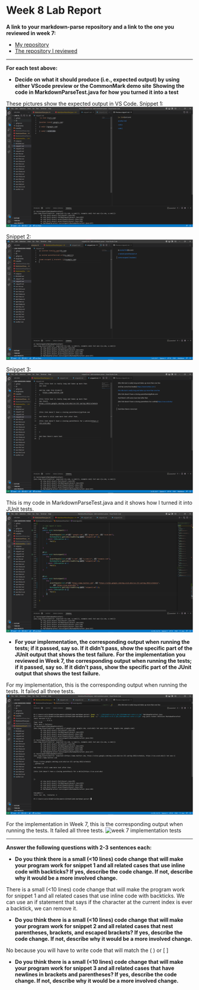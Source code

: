 # Week 8 Lab Report

**A link to your markdown-parse repository and a link to the one you reviewed in week 7:**

* [My repository](https://github.com/calistajlee/lab6-markdown-parser)
* [The repository I reviewed](https://github.com/calistajlee/markdown-parse-peer-review)
---

**For each test above:**

* **Decide on what it should produce (i.e., expected output) by using either VScode preview or the CommonMark demo site**
**Showing the code in MarkdownParseTest.java for how you turned it into a test**

These pictures show the expected output in VS Code.
Snippet 1:
![snippet1](snippet1.png)

Snippet 2:
![snippet2](snippet2.png)

Snippet 3:
![snippet3](snippet3.png)

This is my code in MarkdownParseTest.java and it shows how I turned it into JUnit tests.
![junit_tests](junit_tests.png)

* **For your implementation, the corresponding output when running the tests; if it passed, say so. If it didn’t pass, show the specific part of the JUnit output that shows the test failure.**
**For the implementation you reviewed in Week 7, the corresponding output when running the tests; if it passed, say so. If it didn’t pass, show the specific part of the JUnit output that shows the test failure.**

For my implementation, this is the corresponding output when running the tests. It failed all three tests.
![my implementation tests](test_my_repo.png)

For the implementation in Week 7, this is the corresponding output when running the tests. It failed all three tests.
![week 7 implementation tests](test_wee7_repo.png)


---

**Answer the following questions with 2-3 sentences each:**

* **Do you think there is a small (<10 lines) code change that will make your program work for snippet 1 and all related cases that use inline code with backticks? If yes, describe the code change. If not, describe why it would be a more involved change.**

There is a small (<10 lines) code change that will make the program work for snippet 1 and all related cases that use inline code with backticks. We can use an if statement that says if the character at the current index is ever a backtick, we can remove it.

* **Do you think there is a small (<10 lines) code change that will make your program work for snippet 2 and all related cases that nest parentheses, brackets, and escaped brackets? If yes, describe the code change. If not, describe why it would be a more involved change.**

No because you will have to write code that will match the ( ) or [ ] 

* **Do you think there is a small (<10 lines) code change that will make your program work for snippet 3 and all related cases that have newlines in brackets and parentheses? If yes, describe the code change. If not, describe why it would be a more involved change.**